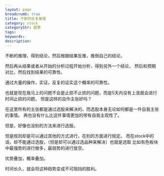 ```yaml
---
layout: page
breadcrumb: true
title: 不断的反复推理
category: stock
categoryStr: 股票
tags: 
keywords: 
description: 
---
```




不断的推理，得到结论，然后根据结果反推，推倒自己的结论。

然后再从结果或者从开始的分析过程开始分析，得到另外一个结论，
然后和预期对比，然后找到结果的可靠性。

通过大量的操作，实证，反复的证实这个概率的可靠性。

也就是现在我马上的问题不会是止损不止损的问题，而是5天内没有上涨就会进行时间止损的问题，
但是这样的自作主张好吗？

在这里所有的主张都是通过选股来解决的，而选股本身无论如何都是一件自我主张的事情。
再也没有什么比这件事情更加的带有自我主观性了。

但是，好像也没别的方法来进行选股。

但是规则却是可以通过其他的方式进行，在别的方面进行规定。
而在stock中的话，却不能通过选股，（但是却可以通过选品种来解决）也就是选取
比如有色板块中最强势的进行做多，最弱势的进行放空。

优势叠加，概率叠加。

时间长久，就会将这种趋势变成不可阻挡的胜利。



